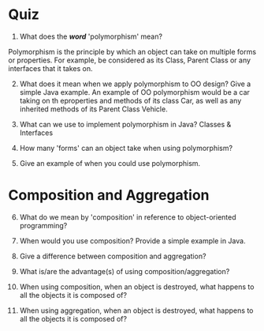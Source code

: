 # Quiz

1. What does the ___word___ 'polymorphism' mean?

Polymorphism is the principle by which an object can take on multiple forms or properties. For example, be considered as its Class, Parent Class or any interfaces that it takes on. 

2. What does it mean when we apply polymorphism to OO design? Give a simple Java example.
An example of OO polymorphism would be a car taking on th eproperties and methods of its class Car, as well as any inherited methods of its Parent Class Vehicle.


3. What can we use to implement polymorphism in Java?
Classes & Interfaces

4. How many 'forms' can an object take when using polymorphism?


5. Give an example of when you could use polymorphism.


# Composition and Aggregation

6. What do we mean by 'composition' in reference to object-oriented programming?

7. When would you use composition? Provide a simple example in Java.

8. Give a difference between composition and aggregation?

9. What is/are the advantage(s) of using composition/aggregation?

10. When using composition, when an object is destroyed, what happens to all the objects it is composed of?

11. When using aggregation, when an object is destroyed, what happens to all the objects it is composed of?
